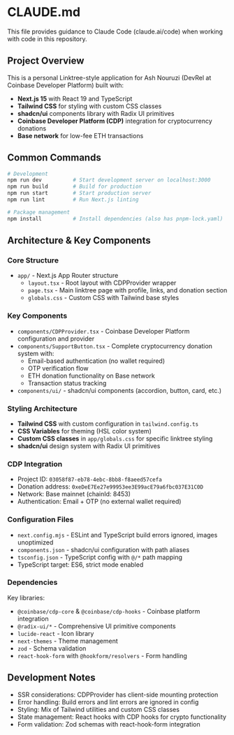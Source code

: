 # CLAUDE.md

This file provides guidance to Claude Code (claude.ai/code) when working with code in this repository.

## Project Overview

This is a personal Linktree-style application for Ash Nouruzi (DevRel at Coinbase Developer Platform) built with:
- **Next.js 15** with React 19 and TypeScript
- **Tailwind CSS** for styling with custom CSS classes
- **shadcn/ui** components library with Radix UI primitives
- **Coinbase Developer Platform (CDP)** integration for cryptocurrency donations
- **Base network** for low-fee ETH transactions

## Common Commands

```bash
# Development
npm run dev          # Start development server on localhost:3000
npm run build        # Build for production
npm run start        # Start production server
npm run lint         # Run Next.js linting

# Package management
npm install          # Install dependencies (also has pnpm-lock.yaml)
```

## Architecture & Key Components

### Core Structure
- `app/` - Next.js App Router structure
  - `layout.tsx` - Root layout with CDPProvider wrapper
  - `page.tsx` - Main linktree page with profile, links, and donation section
  - `globals.css` - Custom CSS with Tailwind base styles

### Key Components
- `components/CDPProvider.tsx` - Coinbase Developer Platform configuration and provider
- `components/SupportButton.tsx` - Complete cryptocurrency donation system with:
  - Email-based authentication (no wallet required)
  - OTP verification flow
  - ETH donation functionality on Base network
  - Transaction status tracking
- `components/ui/` - shadcn/ui components (accordion, button, card, etc.)

### Styling Architecture
- **Tailwind CSS** with custom configuration in `tailwind.config.ts`
- **CSS Variables** for theming (HSL color system)
- **Custom CSS classes** in `app/globals.css` for specific linktree styling
- **shadcn/ui** design system with Radix UI primitives

### CDP Integration
- Project ID: `03058f87-eb78-4ebc-8bb8-f8aeed57cefa`
- Donation address: `0xeDeE7Ee27e99953ee3E99acE79a6fbc037E31C0D`
- Network: Base mainnet (chainId: 8453)
- Authentication: Email + OTP (no external wallet required)

### Configuration Files
- `next.config.mjs` - ESLint and TypeScript build errors ignored, images unoptimized
- `components.json` - shadcn/ui configuration with path aliases
- `tsconfig.json` - TypeScript config with `@/*` path mapping
- TypeScript target: ES6, strict mode enabled

### Dependencies
Key libraries:
- `@coinbase/cdp-core` & `@coinbase/cdp-hooks` - Coinbase platform integration
- `@radix-ui/*` - Comprehensive UI primitive components
- `lucide-react` - Icon library
- `next-themes` - Theme management
- `zod` - Schema validation
- `react-hook-form` with `@hookform/resolvers` - Form handling

## Development Notes

- SSR considerations: CDPProvider has client-side mounting protection
- Error handling: Build errors and lint errors are ignored in config
- Styling: Mix of Tailwind utilities and custom CSS classes
- State management: React hooks with CDP hooks for crypto functionality
- Form validation: Zod schemas with react-hook-form integration